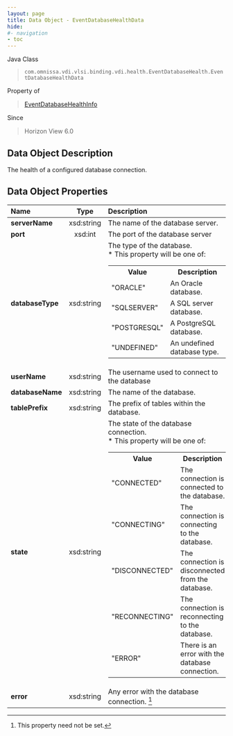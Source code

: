 ```yaml
---
layout: page
title: Data Object - EventDatabaseHealthData
hide:
#- navigation
- toc
---
```






Java Class
> `com.omnissa.vdi.vlsi.binding.vdi.health.EventDatabaseHealth.EventDatabaseHealthData`

Property of
> [EventDatabaseHealthInfo](vdi.health.EventDatabaseHealth.EventDatabaseHealthInfo.md#field_detail)

Since
> Horizon View 6.0


## Data Object Description

The health of a configured database connection.

## Data Object Properties

 Name | Type | Description
:---|:---:|:---
**serverName**|  xsd:string|  The name of the database server.
**port**|  xsd:int|  The port of the database server
**databaseType**|  xsd:string|  The type of the database.<br>* This property will be one of:<br><table><tr><th>Value</th><th>Description</th></tr><tr><td>"ORACLE"</td><td>An Oracle database.</td></tr><tr><td>"SQLSERVER"</td><td>A SQL server database.</td></tr><tr><td>"POSTGRESQL"</td><td>A PostgreSQL database.</td></tr><tr><td>"UNDEFINED"</td><td>An undefined database type.</td></tr></table>
**userName**|  xsd:string|  The username used to connect to the database
**databaseName**|  xsd:string|  The name of the database.
**tablePrefix**|  xsd:string|  The prefix of tables within the database.
**state**|  xsd:string|  The state of the database connection.<br>* This property will be one of:<br><table><tr><th>Value</th><th>Description</th></tr><tr><td>"CONNECTED"</td><td>The connection is connected to the database.</td></tr><tr><td>"CONNECTING"</td><td>The connection is connecting to the database.</td></tr><tr><td>"DISCONNECTED"</td><td>The connection is disconnected from the database.</td></tr><tr><td>"RECONNECTING"</td><td>The connection is reconnecting to the database.</td></tr><tr><td>"ERROR"</td><td>There is an error with the database connection.</td></tr></table>
**error**|  xsd:string|  Any error with the database connection. [^1]


 


[^1]: This property need not be set.